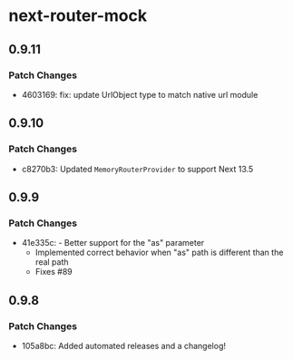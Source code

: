 # next-router-mock

## 0.9.11

### Patch Changes

- 4603169: fix: update UrlObject type to match native url module

## 0.9.10

### Patch Changes

- c8270b3: Updated `MemoryRouterProvider` to support Next 13.5

## 0.9.9

### Patch Changes

- 41e335c: - Better support for the "as" parameter
  - Implemented correct behavior when "as" path is different than the real path
  - Fixes #89

## 0.9.8

### Patch Changes

- 105a8bc: Added automated releases and a changelog!
